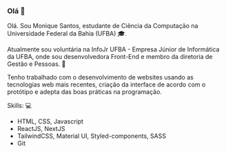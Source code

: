 ### Olá 👋

<!--
**moniquedsilva/moniquedsilva** is a ✨ _special_ ✨ repository because its `README.md` (this file) appears on your GitHub profile.

Here are some ideas to get you started:

- 🔭 I’m currently working on ...
- 🌱 I’m currently learning ...
- 👯 I’m looking to collaborate on ...
- 🤔 I’m looking for help with ...
- 💬 Ask me about ...
- 📫 How to reach me: ...
- 😄 Pronouns: ...
- ⚡ Fun fact: ...
-->

Olá. Sou Monique Santos, estudante de Ciência da Computação na Universidade Federal da Bahia (UFBA) :mortar_board:.

Atualmente sou voluntária na InfoJr UFBA - Empresa Júnior de Informática da UFBA, onde sou desenvolvedora Front-End e membro da diretoria de Gestão e Pessoas. :green_heart:

Tenho trabalhado com o desenvolvimento de websites usando as tecnologias web mais recentes, criação da interface de acordo com o protótipo e adepta das boas práticas na programação.

Skills: :computer:
- HTML, CSS, Javascript
- ReactJS, NextJS
- TailwindCSS, Material UI, Styled-components, SASS
- Git
